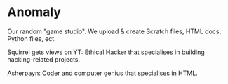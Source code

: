 # Anomaly
Our random "game studio".
We upload & create Scratch files, HTML docs, Python files, ect.

Squirrel gets views on YT:
Ethical Hacker that specialises in building hacking-related projects.

Asherpayn:
Coder and computer genius that specialises in HTML.

